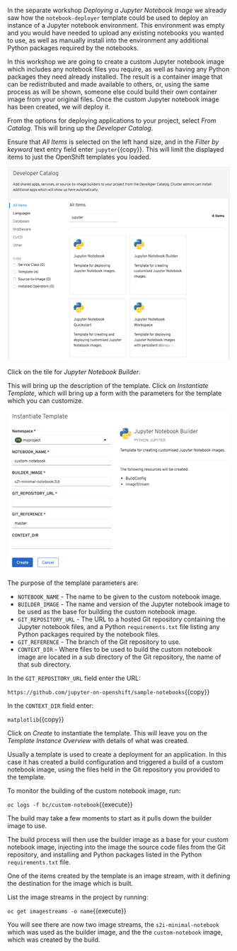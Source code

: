 In the separate workshop _Deploying a Jupyter Notebook Image_ we already saw how the `notebook-deployer` template could be used to deploy an instance of a Jupyter notebook environment. This environment was empty and you would have needed to upload any existing notebooks you wanted to use, as well as manually install into the environment any additional Python packages required by the notebooks.

In this workshop we are going to create a custom Jupyter notebook image which includes any notebook files you require, as well as having any Python packages they need already installed. The result is a container image that can be redistributed and made available to others, or, using the same process as will be shown, someone else could build their own container image from your original files. Once the custom Jupyter notebook image has been created, we will deploy it.

From the options for deploying applications to your project, select _From Catalog_. This will bring up the _Developer Catalog_.

Ensure that _All Items_ is selected on the left hand size, and in the _Filter by keyword_ text entry field enter ``jupyter``{{copy}}. This will limit the displayed items to just the OpenShift templates you loaded.

![Add to Project](../../assets/jupyter/jupyter-notebooks-42/04-jupyter-notebook-templates.png)

Click on the tile for _Jupyter Notebook Builder_.

This will bring up the description of the template. Click on _Instantiate Template_, which will bring up a form with the parameters for the template which you can customize.

![Instatiate Template](../../assets/jupyter/custom-notebooks-42/04-instantiate-template.png)

The purpose of the template parameters are:

* ``NOTEBOOK_NAME`` - The name to be given to the custom notebook image.
* ``BUILDER_IMAGE`` - The name and version of the Jupyter notebook image to be used as the base for building the custom notebook image.
* ``GIT_REPOSITORY_URL`` - The URL to a hosted Git repository containing the Jupyter notebook files, and a Python ``requirements.txt`` file listing any Python packages required by the notebook files.
* ``GIT_REFERENCE`` - The branch of the Git repository to use.
* ``CONTEXT_DIR`` - Where files to be used to build the custom notebook image are located in a sub directory of the Git repository, the name of that sub directory.

In the ``GIT_REPOSITORY_URL`` field enter the URL:

``https://github.com/jupyter-on-openshift/sample-notebooks``{{copy}}

In the ``CONTEXT_DIR`` field enter:

``matplotlib``{{copy}}

Click on _Create_ to instantiate the template. This will leave you on the _Template Instance Overview_ with details of what was created.

Usually a template is used to create a deployment for an application. In this case it has created a build configuration and triggered a build of a custom notebook image, using the files held in the Git repository you provided to the template.

To monitor the building of the custom notebook image, run:

``oc logs -f bc/custom-notebook``{{execute}}

The build may take a few moments to start as it pulls down the builder image to use.

The build process will then use the builder image as a base for your custom notebook image, injecting into the image the source code files from the Git repository, and installing and Python packages listed in the Python ``requirements.txt`` file.

One of the items created by the template is an image stream, with it defining the destination for the image which is built.

List the image streams in the project by running:

``oc get imagestreams -o name``{{execute}}

You will see there are now two image streams, the `s2i-minimal-notebook` which was used as the builder image, and the the `custom-notebook` image, which was created by the build.
